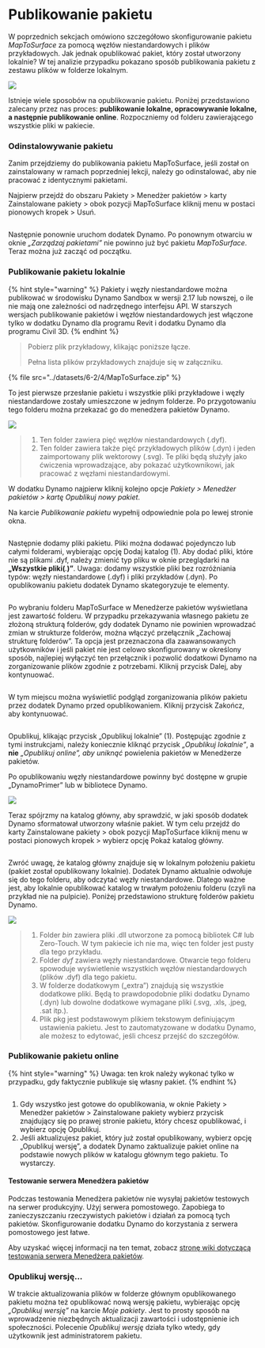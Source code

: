 # Publikowanie pakietu

W poprzednich sekcjach omówiono szczegółowo skonfigurowanie pakietu _MapToSurface_ za pomocą węzłów niestandardowych i plików przykładowych. Jak jednak opublikować pakiet, który został utworzony lokalnie? W tej analizie przypadku pokazano sposób publikowania pakietu z zestawu plików w folderze lokalnym.

![](<../images/6-2/3/develop package - custom nodes 01 (1) (1).jpg>)

Istnieje wiele sposobów na opublikowanie pakietu. Poniżej przedstawiono zalecany przez nas proces: **publikowanie lokalne, opracowywanie lokalne, a następnie publikowanie online**. Rozpoczniemy od folderu zawierającego wszystkie pliki w pakiecie.

### Odinstalowywanie pakietu

Zanim przejdziemy do publikowania pakietu MapToSurface, jeśli został on zainstalowany w ramach poprzedniej lekcji, należy go odinstalować, aby nie pracować z identycznymi pakietami.

Najpierw przejdź do obszaru Pakiety > Menedżer pakietów > karty Zainstalowane pakiety > obok pozycji MapToSurface kliknij menu w postaci pionowych kropek > Usuń.

<figure><img src="../../.gitbook/assets/delete-map-to-surface.png" alt=""><figcaption></figcaption></figure>

Następnie ponownie uruchom dodatek Dynamo. Po ponownym otwarciu w oknie _„Zarządzaj pakietami”_ nie powinno już być pakietu _MapToSurface_. Teraz można już zacząć od początku.

### Publikowanie pakietu lokalnie

{% hint style="warning" %} Pakiety i węzły niestandardowe można publikować w środowisku Dynamo Sandbox w wersji 2.17 lub nowszej, o ile nie mają one zależności od nadrzędnego interfejsu API. W starszych wersjach publikowanie pakietów i węzłów niestandardowych jest włączone tylko w dodatku Dynamo dla programu Revit i dodatku Dynamo dla programu Civil 3D. {% endhint %}

> Pobierz plik przykładowy, klikając poniższe łącze.
>
> Pełna lista plików przykładowych znajduje się w załączniku.

{% file src="../datasets/6-2/4/MapToSurface.zip" %}

To jest pierwsze przesłanie pakietu i wszystkie pliki przykładowe i węzły niestandardowe zostały umieszczone w jednym folderze. Po przygotowaniu tego folderu można przekazać go do menedżera pakietów Dynamo.

![](../images/6-2/4/publishapackage-publishlocally01.jpg)

> 1. Ten folder zawiera pięć węzłów niestandardowych (.dyf).
> 2. Ten folder zawiera także pięć przykładowych plików (.dyn) i jeden zaimportowany plik wektorowy (.svg). Te pliki będą służyły jako ćwiczenia wprowadzające, aby pokazać użytkownikowi, jak pracować z węzłami niestandardowymi.

W dodatku Dynamo najpierw kliknij kolejno opcje _Pakiety > Menedżer pakietów > kartę Opublikuj nowy pakiet_.

Na karcie _Publikowanie pakietu_ wypełnij odpowiednie pola po lewej stronie okna.

<figure><img src="../../.gitbook/assets/package-details.png" alt=""><figcaption></figcaption></figure>

Następnie dodamy pliki pakietu. Pliki można dodawać pojedynczo lub całymi folderami, wybierając opcję Dodaj katalog (1). Aby dodać pliki, które nie są plikami .dyf, należy zmienić typ pliku w oknie przeglądarki na **„Wszystkie pliki(**_._**)”**. Uwaga: dodamy wszystkie pliki bez rozróżniania typów: węzły niestandardowe (.dyf) i pliki przykładów (.dyn). Po opublikowaniu pakietu dodatek Dynamo skategoryzuje te elementy.

<figure><img src="../../.gitbook/assets/map-to-surface-contents.png" alt=""><figcaption></figcaption></figure>

Po wybraniu folderu MapToSurface w Menedżerze pakietów wyświetlana jest zawartość folderu. W przypadku przekazywania własnego pakietu ze złożoną strukturą folderów, gdy dodatek Dynamo nie powinien wprowadzać zmian w strukturze folderów, można włączyć przełącznik „Zachowaj strukturę folderów”. Ta opcja jest przeznaczona dla zaawansowanych użytkowników i jeśli pakiet nie jest celowo skonfigurowany w określony sposób, najlepiej wyłączyć ten przełącznik i pozwolić dodatkowi Dynamo na zorganizowanie plików zgodnie z potrzebami. Kliknij przycisk Dalej, aby kontynuować.

<figure><img src="../../.gitbook/assets/map-to-surface-contents-preview.png" alt=""><figcaption></figcaption></figure>

W tym miejscu można wyświetlić podgląd zorganizowania plików pakietu przez dodatek Dynamo przed opublikowaniem. Kliknij przycisk Zakończ, aby kontynuować.

<figure><img src="../../.gitbook/assets/publish-locally.png" alt=""><figcaption></figcaption></figure>

Opublikuj, klikając przycisk „Opublikuj lokalnie” (1). Postępując zgodnie z tymi instrukcjami, należy koniecznie kliknąć przycisk _„Opublikuj lokalnie”_, a **nie** _„Opublikuj online”, aby uniknąć_ powielenia pakietów w Menedżerze pakietów.

Po opublikowaniu węzły niestandardowe powinny być dostępne w grupie „DynamoPrimer” lub w bibliotece Dynamo.

![](<../images/6-2/3/develop package - install package 02 (1) (1).jpg>)

Teraz spójrzmy na katalog główny, aby sprawdzić, w jaki sposób dodatek Dynamo sformatował utworzony właśnie pakiet. W tym celu przejdź do karty Zainstalowane pakiety > obok pozycji MapToSurface kliknij menu w postaci pionowych kropek > wybierz opcję Pokaż katalog główny.

<figure><img src="../../.gitbook/assets/show-root-directory.png" alt=""><figcaption></figcaption></figure>

Zwróć uwagę, że katalog główny znajduje się w lokalnym położeniu pakietu (pakiet został opublikowany lokalnie). Dodatek Dynamo aktualnie odwołuje się do tego folderu, aby odczytać węzły niestandardowe. Dlatego ważne jest, aby lokalnie opublikować katalog w trwałym położeniu folderu (czyli na przykład nie na pulpicie). Poniżej przedstawiono strukturę folderów pakietu Dynamo.

![](../images/6-2/4/publishapackage-publishlocally06.jpg)

> 1. Folder _bin_ zawiera pliki .dll utworzone za pomocą bibliotek C# lub Zero-Touch. W tym pakiecie ich nie ma, więc ten folder jest pusty dla tego przykładu.
> 2. Folder _dyf_ zawiera węzły niestandardowe. Otwarcie tego folderu spowoduje wyświetlenie wszystkich węzłów niestandardowych (plików .dyf) dla tego pakietu.
> 3. W folderze dodatkowym („extra”) znajdują się wszystkie dodatkowe pliki. Będą to prawdopodobnie pliki dodatku Dynamo (.dyn) lub dowolne dodatkowe wymagane pliki (.svg, .xls, .jpeg, .sat itp.).
> 4. Plik pkg jest podstawowym plikiem tekstowym definiującym ustawienia pakietu. Jest to zautomatyzowane w dodatku Dynamo, ale możesz to edytować, jeśli chcesz przejść do szczegółów.

### Publikowanie pakietu online

{% hint style="warning" %} Uwaga: ten krok należy wykonać tylko w przypadku, gdy faktycznie publikuje się własny pakiet. {% endhint %}

<figure><img src="../../.gitbook/assets/publish-version.png" alt=""><figcaption></figcaption></figure>

1. Gdy wszystko jest gotowe do opublikowania, w oknie Pakiety > Menedżer pakietów > Zainstalowane pakiety wybierz przycisk znajdujący się po prawej stronie pakietu, który chcesz opublikować, i wybierz opcję Opublikuj.
2. Jeśli aktualizujesz pakiet, który już został opublikowany, wybierz opcję „Opublikuj wersję”, a dodatek Dynamo zaktualizuje pakiet online na podstawie nowych plików w katalogu głównym tego pakietu. To wystarczy.

#### Testowanie serwera Menedżera pakietów
Podczas testowania Menedżera pakietów nie wysyłaj pakietów testowych na serwer produkcyjny. Użyj serwera pomostowego. Zapobiega to zanieczyszczaniu rzeczywistych pakietów i działań za pomocą tych pakietów. Skonfigurowanie dodatku Dynamo do korzystania z serwera pomostowego jest łatwe. 

Aby uzyskać więcej informacji na ten temat, zobacz [stronę wiki dotyczącą testowania serwera Menedżera pakietów](https://github.com/DynamoDS/Dynamo/wiki/Testing-the-Package-Manager-Server).

### Opublikuj wersję...

W trakcie aktualizowania plików w folderze głównym opublikowanego pakietu można też opublikować nową wersję pakietu, wybierając opcję _„Opublikuj wersję”_ na karcie _Moje pakiety_. Jest to prosty sposób na wprowadzenie niezbędnych aktualizacji zawartości i udostępnienie ich społeczności. Polecenie _Opublikuj wersję_ działa tylko wtedy, gdy użytkownik jest administratorem pakietu.
